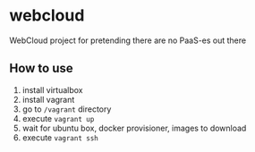 # webcloud
WebCloud project for pretending there are no PaaS-es out there

## How to use

1. install virtualbox
2. install vagrant
3. go to `/vagrant` directory
4. execute `vagrant up`
5. wait for ubuntu box, docker provisioner, images to download
6. execute `vagrant ssh`
